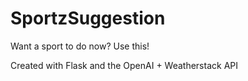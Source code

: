 # SportzSuggestion

Want a sport to do now? Use this!

Created with Flask and the OpenAI + Weatherstack API